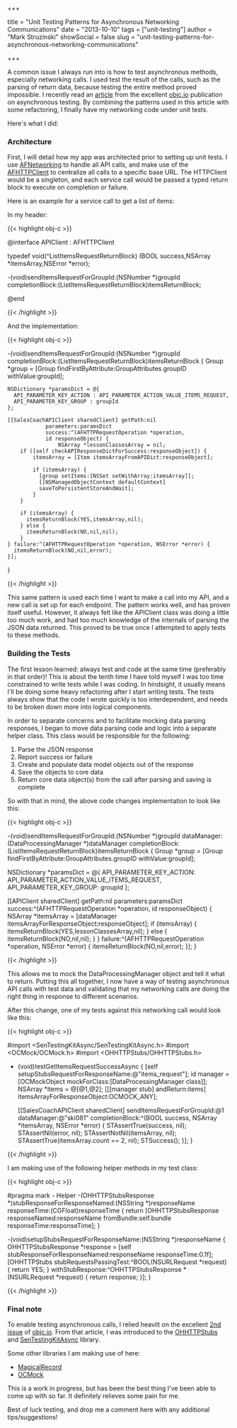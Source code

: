 +++

title = "Unit Testing Patterns for Asynchronous Networking Communications"
date = "2013-10-10"
tags = ["unit-testing"]
author = "Mark Struzinski"
showSocial = false
slug = "unit-testing-patterns-for-asynchronous-networking-communications"

+++

A common issue I always run into is how to test asynchronous methods,
especially networking calls. I used test the result of the calls, such as the
parsing of return data, because testing the entire method proved impossible.
I recently read an [article][article] from the excellent [objc.io][objc]
publication on asynchronous testing. By combining the patterns used in this
article with some refactoring, I finally have my networking code under unit
tests.

Here's what I did:

<!--more-->

### Architecture

First, I will detail how my app was architected prior to setting up unit tests.
I use [AFNetworking][afnetworking] to handle all API calls, and make use of the
[AFHTTPClient][afhttpclient] to centralize all calls to a specific base URL.
The HTTPClient would be a singleton, and each service call would be passed a
typed return block to execute on completion or failure.

Here is an example for a service call to get a list of items:

In my header:

{{< highlight obj-c >}}

@interface APIClient : AFHTTPClient

typedef void(^ListItemsRequestReturnBlock)
(BOOL success,NSArray *itemsArray,NSError *error);

-(void)sendItemsRequestForGroupId:(NSNumber *)groupId
completionBlock:(ListItemsRequestReturnBlock)itemsReturnBlock;

@end

{{< /highlight >}}

And the implementation:

{{< highlight obj-c >}}

-(void)sendItemsRequestForGroupId:(NSNumber *)groupId
completionBlock:(ListItemsRequestReturnBlock)itemsReturnBlock {
    Group *group = [Group findFirstByAttribute:GroupAttributes.groupID
                                        withValue:groupId];

    NSDictionary *paramsDict = @{
      API_PARAMETER_KEY_ACTION : API_PARAMETER_ACTION_VALUE_ITEMS_REQUEST,
      API_PARAMETER_KEY_GROUP : groupId
    };

    [[SalesCoachAPIClient sharedClient] getPath:nil
                parameters:paramsDict
                success:^(AFHTTPRequestOperation *operation,
                id responseObject) {
					NSArray *lessonClassesArray = nil;
        if ([self checkAPIResponseDictForSuccess:responseObject]) {
            itemsArray = [Item itemsArrayFromAPIDict:responseObject];

            if (itemsArray) {
              [group setItems:[NSSet setWithArray:itemsArray]];
              [[NSManagedObjectContext defaultContext]
              saveToPersistentStoreAndWait];
            }
        }

        if (itemsArray) {
          itemsReturnBlock(YES,itemsArray,nil);
        } else {
          itemsReturnBlock(NO,nil,nil);
        }
    } failure:^(AFHTTPRequestOperation *operation, NSError *error) {
      itemsReturnBlock(NO,nil,error);
    }];
}

{{< /highlight >}}

This same pattern is used each time I want to make a call into my API, and a
new call is set up for each endpoint. The pattern works well, and has proven
itself useful. However, it always felt like the APIClient class was doing a
little too much work, and had too much knowledge of the internals of parsing
the JSON data returned. This proved to be true once I attempted to apply tests
to these methods.

### Building the Tests

The first lesson learned: always test and code at the same time
(preferably in that order)! This is about the tenth time I have told myself
I was too time constrained to write tests while I was coding. In hindsight,
it usually means I'll be doing some heavy refactoring after I start writing
tests. The tests always show that the code I wrote quickly is too
interdependent, and needs to be broken down more into logical components.

In order to separate concerns and to facilitate mocking data parsing responses,
I began to move data parsing code and logic into a separate helper class. This
class would be responsible for the following:

1. Parse the JSON response
2. Report success ior failure
3. Create and populate data model objects out of the response
4. Save the objects to core data
5. Return core data object(s) from the call after parsing and saving is complete

So with that in mind, the above code changes implementation to look like this:

{{< highlight obj-c >}}

-(void)sendItemsRequestForGroupId:(NSNumber *)groupId
dataManager:(DataProcessingManager *)dataManager
completionBlock:(ListItemsRequestReturnBlock)itemsReturnBlock {
Group *group = [Group findFirstByAttribute:GroupAttributes.groupID
withValue:groupId];

NSDictionary *paramsDict = @{
  API_PARAMETER_KEY_ACTION: API_PARAMETER_ACTION_VALUE_ITEMS_REQUEST,
  API_PARAMETER_KEY_GROUP: groupId
};

[[APIClient sharedClient] getPath:nil
        parameters:paramsDict
        success:^(AFHTTPRequestOperation *operation, id responseObject) {
          NSArray *itemsArray =
          [dataManager itemsArrayForResponseObject:responseObject];
          if (itemsArray) {
            itemsReturnBlock(YES,lessonClassesArray,nil);
          } else {
            itemsReturnBlock(NO,nil,nil);
          }
        } failure:^(AFHTTPRequestOperation *operation, NSError *error) {
            itemsReturnBlock(NO,nil,error);
        }];
}

{{< /highlight >}}

This allows me to mock the DataProcessingManager object and tell it what to
return. Putting this all together, I now have a way of testing asynchronous
API calls with test data and validating that my networking calls are doing the
right thing in response to different scenarios.

After this change, one of my tests against this networking call would look
like this:

{{< highlight obj-c >}}

#import <SenTestingKitAsync/SenTestingKitAsync.h>
#import <OCMock/OCMock.h>
#import <OHHTTPStubs/OHHTTPStubs.h>

- (void)testGetItemsRequestSuccessAsync {
  [self setupStubsRequestForResponseName:@"items_request"];
  id manager = [OCMockObject mockForClass:[DataProcessingManager class]];
  NSArray *items = @[@1,@2];
  [[[manager stub] andReturn:items] itemsArrayForResponseObject:OCMOCK_ANY];

  [[SalesCoachAPIClient sharedClient] sendItemsRequestForGroupId:@1
        dataManager:@"ski081"
    completionBlock:^(BOOL success, NSArray *itemsArray, NSError *error) {
       STAssertTrue(success, nil);
       STAssertNil(error, nil);
       STAssertNotNil(itemsArray, nil);
       STAssertTrue(itemsArray.count == 2, nil);
       STSuccess();
    }];
}

{{< /highlight >}}

I am making use of the following helper methods in my test class:

{{< highlight obj-c >}}

#pragma mark - Helper
-(OHHTTPStubsResponse *)stubResponseForResponseNamed:(NSString *)responseName
responseTime:(CGFloat)responseTime {
return [OHHTTPStubsResponse responseNamed:responseName
                            fromBundle:self.bundle
                            responseTime:responseTime];
}

-(void)setupStubsRequestForResponseName:(NSString *)responseName {
  OHHTTPStubsResponse *response = [self stubResponseForResponseNamed:responseName
   responseTime:0.1f];
  [OHHTTPStubs stubRequestsPassingTest:^BOOL(NSURLRequest *request) {
    return YES;
  } withStubResponse:^OHHTTPStubsResponse *(NSURLRequest *request) {
    return response;
  }];
}

{{< /highlight >}}

### Final note
To enable testing asynchronous calls, I relied heavilt on the excellent
[2nd issue][2nd] of [objc.io][objc]. From that article, I was introduced to the
[OHHTTPStubs][stubs] and [SenTestingKitAsync][sen] library.

Some other libraries I am making use of here:

- [MagicalRecord][magical]
- [OCMock][ocmock]

This is a work in progress, but has been the best thing I've been able to
come up with so far. It definitely relieves some pain for me.

Best of luck testing, and drop me a comment here with any additional
tips/suggestions!

[article]: http://www.objc.io/issue-2/async-testing.html
[objc]: http://www.objc.io/
[afnetworking]: https://github.com/AFNetworking/AFNetworking
[afhttpclient]: http://engineering.gowalla.com/AFNetworking/Classes/AFHTTPClient.html
[2nd]: http://www.objc.io/issue-2/editorial.html
[stubs]: https://github.com/AliSoftware/OHHTTPStubs
[sen]: https://github.com/nxtbgthng/SenTestingKitAsync
[magical]: https://github.com/magicalpanda/MagicalRecord
[ocmock]: https://github.com/erikdoe/ocmock
